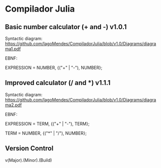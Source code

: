 # Compilador Julia

## Basic number calculator (+ and -) v1.0.1

Syntactic diagram: https://github.com/IagoMendes/CompiladorJulia/blob/v1.0/Diagrams/diagrama1.pdf

EBNF:

EXPRESSION = NUMBER, {("+" | "-"), NUMBER};


## Improved calculator (/ and *) v1.1.1

Syntactic diagram: https://github.com/IagoMendes/CompiladorJulia/blob/v1.0/Diagrams/diagrama2.pdf

EBNF:

EXPRESSION = TERM, {("+" | "-"), TERM};

TERM = NUMBER, {("*" | "/"), NUMBER};


## Version Control
v(Major).(Minor).(Build)

